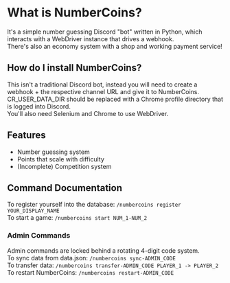 # What is NumberCoins?
It's a simple number guessing Discord "bot" written in Python, which interacts with a WebDriver instance that drives a webhook.</br>
There's also an economy system with a shop and working payment service!

## How do I install NumberCoins?
This isn't a traditional Discord bot, instead you will need to create a webhook + the respective channel URL and give it to NumberCoins.</br>
CR_USER_DATA_DIR should be replaced with a Chrome profile directory that is logged into Discord.</br>
You'll also need Selenium and Chrome to use WebDriver.

## Features
- Number guessing system
- Points that scale with difficulty
- (Incomplete) Competition system

## Command Documentation
To register yourself into the database: `/numbercoins register YOUR_DISPLAY_NAME`</br>
To start a game: `/numbercoins start NUM_1-NUM_2`</br>

### Admin Commands
Admin commands are locked behind a rotating 4-digit code system.</br>
To sync data from data.json: `/numbercoins sync-ADMIN_CODE`</br>
To transfer data: `/numbercoins transfer-ADMIN_CODE PLAYER_1 -> PLAYER_2`</br>
To restart NumberCoins: `/numbercoins restart-ADMIN_CODE`